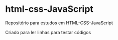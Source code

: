 # html-css-JavaScript
Repositório para estudos em HTML-CSS-JavaScript

Criado para ler linhas para testar códigos

